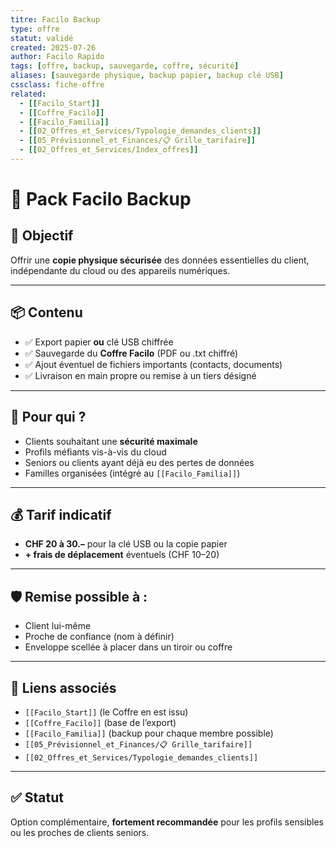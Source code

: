 ```yaml
---
titre: Facilo Backup
type: offre
statut: validé
created: 2025-07-26
author: Facilo Rapido
tags: [offre, backup, sauvegarde, coffre, sécurité]
aliases: [sauvegarde physique, backup papier, backup clé USB]
cssclass: fiche-offre
related:
  - [[Facilo_Start]]
  - [[Coffre_Facilo]]
  - [[Facilo_Familia]]
  - [[02_Offres_et_Services/Typologie_demandes_clients]]
  - [[05_Prévisionnel_et_Finances/📋 Grille_tarifaire]]
  - [[02_Offres_et_Services/Index_offres]]
---
```


# 💾 Pack Facilo Backup

## 🎯 Objectif
Offrir une **copie physique sécurisée** des données essentielles du client, indépendante du cloud ou des appareils numériques.

---

## 📦 Contenu

- ✅ Export papier **ou** clé USB chiffrée
- ✅ Sauvegarde du **Coffre Facilo** (PDF ou .txt chiffré)
- ✅ Ajout éventuel de fichiers importants (contacts, documents)
- ✅ Livraison en main propre ou remise à un tiers désigné

---

## 🧠 Pour qui ?
- Clients souhaitant une **sécurité maximale**
- Profils méfiants vis-à-vis du cloud
- Seniors ou clients ayant déjà eu des pertes de données
- Familles organisées (intégré au `[[Facilo_Familia]]`)

---

## 💰 Tarif indicatif
- **CHF 20 à 30.–** pour la clé USB ou la copie papier
- **+ frais de déplacement** éventuels (CHF 10–20)

---

## 🛡️ Remise possible à :

- Client lui-même
- Proche de confiance (nom à définir)
- Enveloppe scellée à placer dans un tiroir ou coffre

---

## 🔗 Liens associés

- `[[Facilo_Start]]` (le Coffre en est issu)
- `[[Coffre_Facilo]]` (base de l’export)
- `[[Facilo_Familia]]` (backup pour chaque membre possible)
- `[[05_Prévisionnel_et_Finances/📋 Grille_tarifaire]]`
- `[[02_Offres_et_Services/Typologie_demandes_clients]]`

---

## ✅ Statut
Option complémentaire, **fortement recommandée** pour les profils sensibles ou les proches de clients seniors.